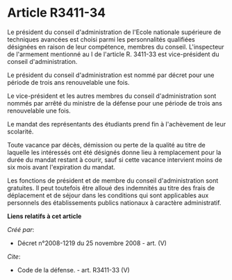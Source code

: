 # Article R3411-34

Le président du conseil d'administration de l'Ecole nationale supérieure de techniques avancées est choisi parmi les
personnalités qualifiées désignées en raison de leur compétence, membres du conseil. L'inspecteur de l'armement mentionné au
I de l'article R. 3411-33 est vice-président du conseil d'administration. 

Le président du conseil d'administration est nommé par décret pour une période de trois ans renouvelable une fois. 

Le vice-président et les autres membres du conseil d'administration sont nommés par arrêté du ministre de la défense pour une
période de trois ans renouvelable une fois. 

Le mandat des représentants des étudiants prend fin à l'achèvement de leur scolarité. 

Toute vacance par décès, démission ou perte de la qualité au titre de laquelle les intéressés ont été désignés donne lieu à
remplacement pour la durée du mandat restant à courir, sauf si cette vacance intervient moins de six mois avant l'expiration
du mandat. 

Les fonctions de président et de membre du conseil d'administration sont gratuites. Il peut toutefois être alloué des
indemnités au titre des frais de déplacement et de séjour dans les conditions qui sont applicables aux personnels des
établissements publics nationaux à caractère administratif.

**Liens relatifs à cet article**

_Créé par_:

  - Décret n°2008-1219 du 25 novembre 2008 - art. (V)

_Cite_:

  - Code de la défense. - art. R3411-33 (V)
